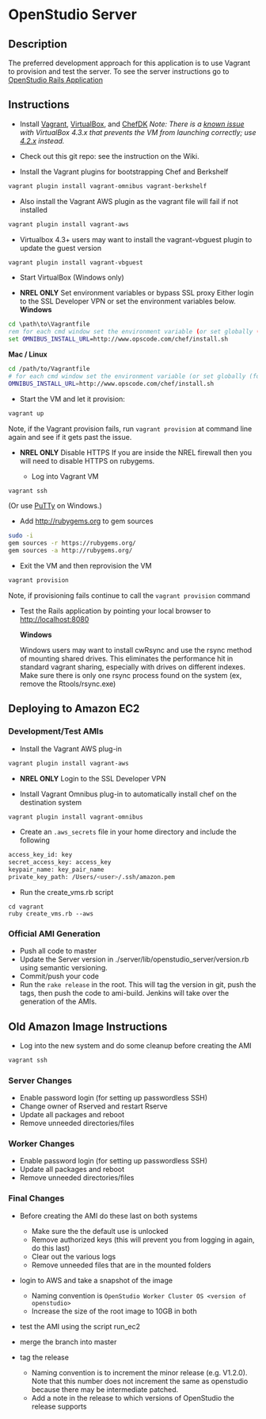 # OpenStudio Server

## Description
The preferred development approach for this application is to use Vagrant to provision and test the server.  To see the server instructions go to [OpenStudio Rails Application](./openstudio-server/README.md)

## Instructions

- Install [Vagrant], [VirtualBox], and [ChefDK]
  *Note: There is a [known issue](https://github.com/mitchellh/vagrant/issues/2392) with VirtualBox 4.3.x that prevents the VM from launching correctly; use [4.2.x](https://www.virtualbox.org/wiki/Download_Old_Builds_4_2) instead.*
 
[Vagrant]: http://www.vagrantup.com/ "Vagrant"
[VirtualBox]: https://www.virtualbox.org/ "VirtualBox"
[ChefDK]: https://downloads.getchef.com/chef-dk/ "ChefDK"

- Check out this git repo: see the instruction on the Wiki.  

- Install the Vagrant plugins for bootstrapping Chef and Berkshelf

```sh
vagrant plugin install vagrant-omnibus vagrant-berkshelf
```

- Also install the Vagrant AWS plugin as the vagrant file will fail if not installed

```sh
vagrant plugin install vagrant-aws
```

- Virtualbox 4.3+ users may want to install the vagrant-vbguest plugin to update the guest version

```sh
vagrant plugin install vagrant-vbguest
```

- Start VirtualBox (Windows only)

- **NREL ONLY** Set environment variables or bypass SSL proxy
Either login to the SSL Developer VPN or set the environment variables below.
  **Windows**  
```bat
cd \path\to\Vagrantfile
rem for each cmd window set the environment variable (or set globally (for NREL only)
set OMNIBUS_INSTALL_URL=http://www.opscode.com/chef/install.sh

```
  **Mac / Linux**  
```sh
cd /path/to/Vagrantfile
# for each cmd window set the environment variable (or set globally (for NREL only)
OMNIBUS_INSTALL_URL=http://www.opscode.com/chef/install.sh
```

- Start the VM and let it provision:  
```sh
vagrant up
```
  Note, if the Vagrant provision fails, run `vagrant provision` at command line again and see if it gets past the issue.

- **NREL ONLY** Disable HTTPS
If you are inside the NREL firewall then you will need to disable HTTPS on rubygems.

  - Log into Vagrant VM  

```sh
vagrant ssh
```

  (Or use [PuTTy](http://stackoverflow.com/questions/9885108/ssh-to-vagrant-box-in-windows) on Windows.)

- Add http://rubygems.org to gem sources

```sh
sudo -i
gem sources -r https://rubygems.org/
gem sources -a http://rubygems.org/
```

- Exit the VM and then reprovision the VM

```sh
vagrant provision
```

  Note, if provisioning fails continue to call the `vagrant provision` command

- Test the Rails application by pointing your local browser to [http://localhost:8080](http://localhost:8080)


  **Windows**  

  Windows users may want to install cwRsync and use the rsync method of mounting shared drives.
  This eliminates the performance hit in standard vagrant sharing, especially with drives on different indexes.
  Make sure there is only one rsync process found on the system (ex, remove the Rtools/rsync.exe)

## Deploying to Amazon EC2

### Development/Test AMIs

- Install the Vagrant AWS plug-in

```sh
vagrant plugin install vagrant-aws
```

- **NREL ONLY** Login to the SSL Developer VPN

- Install Vagrant Omnibus plug-in to automatically install chef on the destination system

```sh
vagrant plugin install vagrant-omnibus
```

- Create an `.aws_secrets` file in your home directory and include the following

```sh
access_key_id: key
secret_access_key: access_key
keypair_name: key_pair_name
private_key_path: /Users/<user>/.ssh/amazon.pem
```

- Run the create_vms.rb script

```
cd vagrant
ruby create_vms.rb --aws
```

### Official AMI Generation

- Push all code to master
- Update the Server version in ./server/lib/openstudio_server/version.rb using semantic versioning.
- Commit/push your code
- Run the `rake release` in the root.
  This will tag the version in git, push the tags, then push the code to ami-build.  Jenkins will take over the generation of the AMIs.


## Old Amazon Image Instructions


- Log into the new system and do some cleanup before creating the AMI

```sh
vagrant ssh
```

### Server Changes
  + Enable password login (for setting up passwordless SSH)
  + Change owner of Rserved and restart Rserve
  + Update all packages and reboot
  + Remove unneeded directories/files


### Worker Changes
  + Enable password login (for setting up passwordless SSH)
  + Update all packages and reboot
  + Remove unneeded directories/files


### Final Changes
- Before creating the AMI do these last on both systems
  + Make sure the the default use is unlocked
  + Remove authorized keys (this will prevent you from logging in again, do this last)
  + Clear out the various logs
  + Remove unneeded files that are in the mounted folders

- login to AWS and take a snapshot of the image
  + Naming convention is `OpenStudio Worker Cluster OS <version of openstudio>`
  + Increase the size of the root image to 10GB in both

- test the AMI using the script run_ec2
- merge the branch into master
- tag the release
  + Naming convention is to increment the minor release (e.g. V1.2.0).  Note that this number does not increment the same as openstudio because there may be intermediate patched.
  + Add a note in the release to which versions of OpenStudio the release supports
